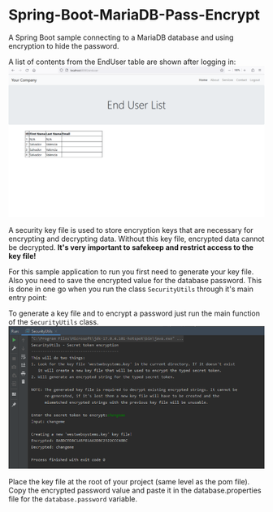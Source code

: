 # Spring-Boot-MariaDB-Pass-Encrypt
A Spring Boot sample connecting to a MariaDB database and using encryption to hide the password.      

A list of contents from the EndUser table are shown after logging in:
![Output screen of get EndUsers](get-endusers.png)

A security key file is used to store encryption keys that are necessary for encrypting and decrypting data. 
Without this key file, encrypted data cannot be decrypted. **It's very important to safekeep and restrict access to the key file!**

For this sample application to run you first need to generate your key file. Also you need to save the encrypted value for the database password.
This is done in one go when you run the class `SecurityUtils` through it's main entry point:

To generate a key file and to encrypt a password just run the main function of the `SecurityUtils` class.
![Screen output for SecurityUtils](SecurityUtils-key-file-and-enrypt-pass.png)

Place the key file at the root of your project (same level as the pom file). Copy the encrypted password value and paste it in the database.properties file for the `database.password` variable.

